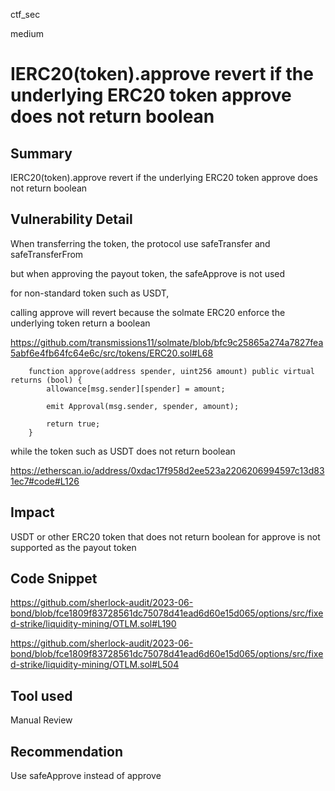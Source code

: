 ctf_sec

medium

# IERC20(token).approve revert if the underlying ERC20 token approve does not return boolean

## Summary

IERC20(token).approve revert if the underlying ERC20 token approve does not return boolean

## Vulnerability Detail

When transferring the token, the protocol use safeTransfer and safeTransferFrom

but when approving the payout token, the safeApprove is not used

for non-standard token such as USDT,

calling approve will revert because the solmate ERC20 enforce the underlying token return a boolean

https://github.com/transmissions11/solmate/blob/bfc9c25865a274a7827fea5abf6e4fb64fc64e6c/src/tokens/ERC20.sol#L68

```solidity
    function approve(address spender, uint256 amount) public virtual returns (bool) {
        allowance[msg.sender][spender] = amount;

        emit Approval(msg.sender, spender, amount);

        return true;
    }
```

while the token such as USDT does not return boolean

https://etherscan.io/address/0xdac17f958d2ee523a2206206994597c13d831ec7#code#L126

## Impact

USDT or other ERC20 token that does not return boolean for approve is not supported as the payout token

## Code Snippet

https://github.com/sherlock-audit/2023-06-bond/blob/fce1809f83728561dc75078d41ead6d60e15d065/options/src/fixed-strike/liquidity-mining/OTLM.sol#L190

https://github.com/sherlock-audit/2023-06-bond/blob/fce1809f83728561dc75078d41ead6d60e15d065/options/src/fixed-strike/liquidity-mining/OTLM.sol#L504

## Tool used

Manual Review

## Recommendation

Use safeApprove instead of approve